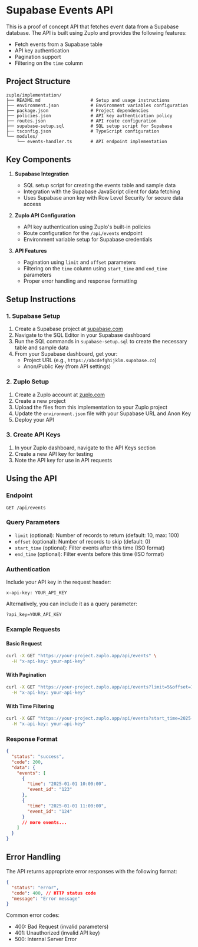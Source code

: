 # Supabase Events API

This is a proof of concept API that fetches event data from a Supabase database. The API is built using Zuplo and provides the following features:

- Fetch events from a Supabase table
- API key authentication
- Pagination support
- Filtering on the `time` column

## Project Structure

```
zuplo/implementation/
├── README.md                   # Setup and usage instructions
├── environment.json            # Environment variables configuration
├── package.json                # Project dependencies
├── policies.json               # API key authentication policy
├── routes.json                 # API route configuration
├── supabase-setup.sql          # SQL setup script for Supabase
├── tsconfig.json               # TypeScript configuration
└── modules/
    └── events-handler.ts       # API endpoint implementation
```

## Key Components

1. **Supabase Integration**
   - SQL setup script for creating the events table and sample data
   - Integration with the Supabase JavaScript client for data fetching
   - Uses Supabase anon key with Row Level Security for secure data access

2. **Zuplo API Configuration**
   - API key authentication using Zuplo's built-in policies
   - Route configuration for the `/api/events` endpoint
   - Environment variable setup for Supabase credentials

3. **API Features**
   - Pagination using `limit` and `offset` parameters
   - Filtering on the `time` column using `start_time` and `end_time` parameters
   - Proper error handling and response formatting

## Setup Instructions

### 1. Supabase Setup

1. Create a Supabase project at [supabase.com](https://supabase.com)
2. Navigate to the SQL Editor in your Supabase dashboard
3. Run the SQL commands in `supabase-setup.sql` to create the necessary table and sample data
4. From your Supabase dashboard, get your:
   - Project URL (e.g., `https://abcdefghijklm.supabase.co`)
   - Anon/Public Key (from API settings)

### 2. Zuplo Setup

1. Create a Zuplo account at [zuplo.com](https://zuplo.com)
2. Create a new project
3. Upload the files from this implementation to your Zuplo project
4. Update the `environment.json` file with your Supabase URL and Anon Key
5. Deploy your API

### 3. Create API Keys

1. In your Zuplo dashboard, navigate to the API Keys section
2. Create a new API key for testing
3. Note the API key for use in API requests

## Using the API

### Endpoint

```
GET /api/events
```

### Query Parameters

- `limit` (optional): Number of records to return (default: 10, max: 100)
- `offset` (optional): Number of records to skip (default: 0)
- `start_time` (optional): Filter events after this time (ISO format)
- `end_time` (optional): Filter events before this time (ISO format)

### Authentication

Include your API key in the request header:

```
x-api-key: YOUR_API_KEY
```

Alternatively, you can include it as a query parameter:

```
?api_key=YOUR_API_KEY
```

### Example Requests

#### Basic Request

```bash
curl -X GET "https://your-project.zuplo.app/api/events" \
  -H "x-api-key: your-api-key"
```

#### With Pagination

```bash
curl -X GET "https://your-project.zuplo.app/api/events?limit=5&offset=10" \
  -H "x-api-key: your-api-key"
```

#### With Time Filtering

```bash
curl -X GET "https://your-project.zuplo.app/api/events?start_time=2025-01-01&end_time=2025-01-02" \
  -H "x-api-key: your-api-key"
```

### Response Format

```json
{
  "status": "success",
  "code": 200,
  "data": {
    "events": [
      {
        "time": "2025-01-01 10:00:00",
        "event_id": "123"
      },
      {
        "time": "2025-01-01 11:00:00",
        "event_id": "124"
      }
      // more events...
    ]
  }
}
```

## Error Handling

The API returns appropriate error responses with the following format:

```json
{
  "status": "error",
  "code": 400, // HTTP status code
  "message": "Error message"
}
```

Common error codes:
- 400: Bad Request (invalid parameters)
- 401: Unauthorized (invalid API key)
- 500: Internal Server Error
